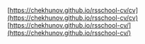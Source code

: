 [https://chekhunov.github.io/rsschool-cv/cv](https://chekhunov.github.io/rsschool-cv/cv)
[https://chekhunov.github.io/rsschool-cv/](https://chekhunov.github.io/rsschool-cv/)
